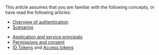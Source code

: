 This article assumes that you are familiar with the following concepts, or have read the following articles:

- [Overview of authentication](../articles/active-directory/develop/v2-overview.md)
- [Scenarios](../articles/active-directory/develop/authentication-scenarios.md)
<!--
currently in a different branch
 - [Audiences](../articles/active-directory/develop/v2-overview.md) 
 - -->
- [Application and service principals](../articles/active-directory/develop/v2-overview.md)
- [Permissions and consent](../articles/active-directory/develop/v2-permissions-and-consent.md)
- [ID Tokens](../articles/active-directory/develop/id-tokens.md) and [Access tokens](../articles/active-directory/develop/access-tokens.md)